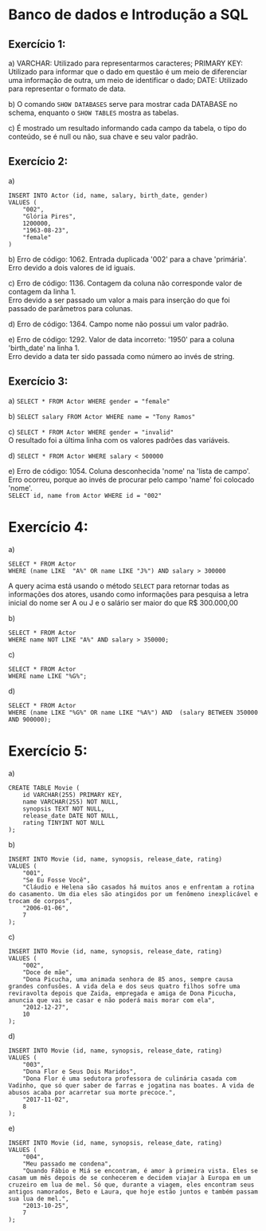 # Banco de dados e Introdução a SQL

## Exercício 1:

a) VARCHAR: Utilizado para representarmos caracteres;
PRIMARY KEY: Utilizado para informar que o dado em questão é um meio de diferenciar uma informação de outra, um meio de identificar o dado;
DATE: Utilizado para representar o formato de data.

b) O comando `SHOW DATABASES` serve para mostrar cada DATABASE no schema, enquanto o `SHOW TABLES` mostra as tabelas.

c) É mostrado um resultado informando cada campo da tabela, o tipo do conteúdo, se é null ou não, sua chave e seu valor padrão.

## Exercício 2:

a) 
```
INSERT INTO Actor (id, name, salary, birth_date, gender)
VALUES (
	"002",
    "Glória Pires",
    1200000,
    "1963-08-23",
    "female"
)
```

b) Erro de código: 1062. Entrada duplicada '002' para a chave 'primária'.
<br/>
Erro devido a dois valores de id iguais.

c) Erro de código: 1136. Contagem da coluna não corresponde valor de contagem da linha 1.
<br/>
Erro devido a ser passado um valor a mais para inserção do que foi passado de parâmetros para colunas.

d) Erro de código: 1364. Campo nome não possui um valor padrão.

e) Erro de código: 1292. Valor de data incorreto: '1950' para a coluna 'birth_date' na linha 1.
<br/>
Erro devido a data ter sido passada como número ao invés de string.

## Exercício 3:

a) `SELECT * FROM Actor WHERE gender = "female"` 

b) `SELECT salary FROM Actor WHERE name = "Tony Ramos"`

c) `SELECT * FROM Actor WHERE gender = "invalid"`
<br/>
O resultado foi a última linha com os valores padrões das variáveis.

d) `SELECT * FROM Actor WHERE salary < 500000`

e) Erro de código: 1054. Coluna desconhecida 'nome' na 'lista de campo'. 
<br/>
Erro ocorreu, porque ao invés de procurar pelo campo 'name' foi colocado 'nome'.
<br/>
`SELECT id, name from Actor WHERE id = "002"`

# Exercício 4: 

a) 
```
SELECT * FROM Actor 
WHERE (name LIKE  "A%" OR name LIKE "J%") AND salary > 300000
```

A query acima está usando o método `SELECT` para retornar todas as informações dos atores, usando como informações para pesquisa a letra inicial do nome ser A ou J e o salário ser maior do que R$ 300.000,00

b) 
```
SELECT * FROM Actor 
WHERE name NOT LIKE "A%" AND salary > 350000;
```

c)
```
SELECT * FROM Actor 
WHERE name LIKE "%G%";
```

d) 
```
SELECT * FROM Actor 
WHERE (name LIKE "%G%" OR name LIKE "%A%") AND  (salary BETWEEN 350000 AND 900000);
```

# Exercício 5: 

a) 
```
CREATE TABLE Movie (
	id VARCHAR(255) PRIMARY KEY,
    name VARCHAR(255) NOT NULL,
    synopsis TEXT NOT NULL,
    release_date DATE NOT NULL,
	rating TINYINT NOT NULL
);
```

b) 
```
INSERT INTO Movie (id, name, synopsis, release_date, rating)
VALUES (
	"001",
    "Se Eu Fosse Você",
    "Cláudio e Helena são casados há muitos anos e enfrentam a rotina do casamento. Um dia eles são atingidos por um fenômeno inexplicável e trocam de corpos",
    "2006-01-06",
    7
);
```

c) 
```
INSERT INTO Movie (id, name, synopsis, release_date, rating)
VALUES (
	"002",
    "Doce de mãe",
    "Dona Picucha, uma animada senhora de 85 anos, sempre causa grandes confusões. A vida dela e dos seus quatro filhos sofre uma reviravolta depois que Zaida, empregada e amiga de Dona Picucha, anuncia que vai se casar e não poderá mais morar com ela",
    "2012-12-27",
    10
);
```

d) 
```
INSERT INTO Movie (id, name, synopsis, release_date, rating)
VALUES (
	"003",
    "Dona Flor e Seus Dois Maridos",
    "Dona Flor é uma sedutora professora de culinária casada com Vadinho, que só quer saber de farras e jogatina nas boates. A vida de abusos acaba por acarretar sua morte precoce.",
    "2017-11-02",
    8
);
```

e)
```
INSERT INTO Movie (id, name, synopsis, release_date, rating)
VALUES (
	"004",
    "Meu passado me condena",
    "Quando Fábio e Miá se encontram, é amor à primeira vista. Eles se casam um mês depois de se conhecerem e decidem viajar à Europa em um cruzeiro em lua de mel. Só que, durante a viagem, eles encontram seus antigos namorados, Beto e Laura, que hoje estão juntos e também passam sua lua de mel.",
    "2013-10-25",
    7
);
```